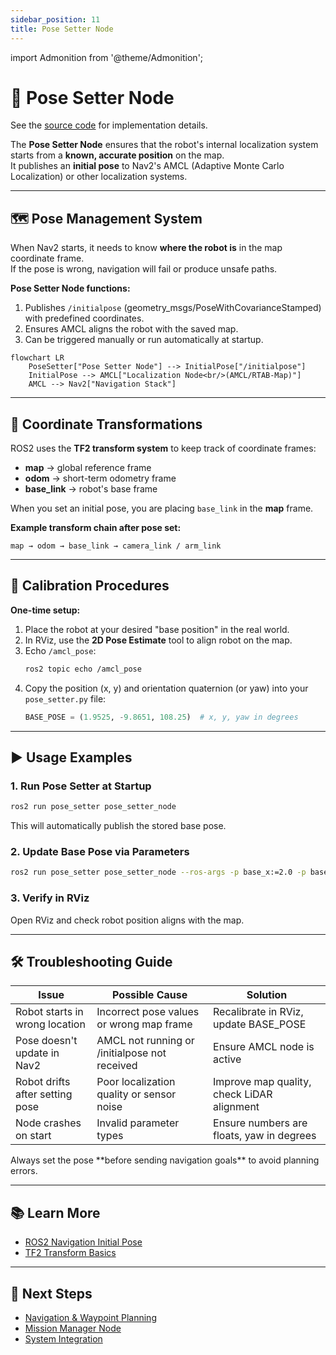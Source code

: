 ```yaml
---
sidebar_position: 11
title: Pose Setter Node
---
```


import Admonition from '@theme/Admonition';

# 🎯 Pose Setter Node

See the [source code](https://github.com/krish-rRay23/LIMO_COBOT_PROJECT/tree/main/src) for implementation details.

The **Pose Setter Node** ensures that the robot's internal localization system starts from a **known, accurate position** on the map.  
It publishes an **initial pose** to Nav2's AMCL (Adaptive Monte Carlo Localization) or other localization systems.

---

## 🗺 Pose Management System

When Nav2 starts, it needs to know **where the robot is** in the map coordinate frame.  
If the pose is wrong, navigation will fail or produce unsafe paths.

**Pose Setter Node functions:**
1. Publishes `/initialpose` (geometry_msgs/PoseWithCovarianceStamped) with predefined coordinates.
2. Ensures AMCL aligns the robot with the saved map.
3. Can be triggered manually or run automatically at startup.

```mermaid
flowchart LR
    PoseSetter["Pose Setter Node"] --> InitialPose["/initialpose"]
    InitialPose --> AMCL["Localization Node<br/>(AMCL/RTAB-Map)"]
    AMCL --> Nav2["Navigation Stack"]
```

---

## 🔄 Coordinate Transformations

ROS2 uses the **TF2 transform system** to keep track of coordinate frames:
- **map** → global reference frame
- **odom** → short-term odometry frame
- **base_link** → robot's base frame

When you set an initial pose, you are placing `base_link` in the **map** frame.

**Example transform chain after pose set:**
```
map → odom → base_link → camera_link / arm_link
```

---

## 📏 Calibration Procedures

**One-time setup:**
1. Place the robot at your desired "base position" in the real world.
2. In RViz, use the **2D Pose Estimate** tool to align robot on the map.
3. Echo `/amcl_pose`:
   ```bash
   ros2 topic echo /amcl_pose
   ```
4. Copy the position (x, y) and orientation quaternion (or yaw) into your `pose_setter.py` file:
   ```python
   BASE_POSE = (1.9525, -9.8651, 108.25)  # x, y, yaw in degrees
   ```

---

## ▶️ Usage Examples

### **1. Run Pose Setter at Startup**
```bash
ros2 run pose_setter pose_setter_node
```
This will automatically publish the stored base pose.

### **2. Update Base Pose via Parameters**
```bash
ros2 run pose_setter pose_setter_node --ros-args -p base_x:=2.0 -p base_y:=-8.0 -p base_yaw:=90.0
```

### **3. Verify in RViz**
Open RViz and check robot position aligns with the map.

---

## 🛠 Troubleshooting Guide

| Issue | Possible Cause | Solution |
|-------|---------------|----------|
| Robot starts in wrong location | Incorrect pose values or wrong map frame | Recalibrate in RViz, update BASE_POSE |
| Pose doesn't update in Nav2 | AMCL not running or /initialpose not received | Ensure AMCL node is active |
| Robot drifts after setting pose | Poor localization quality or sensor noise | Improve map quality, check LiDAR alignment |
| Node crashes on start | Invalid parameter types | Ensure numbers are floats, yaw in degrees |

<Admonition type="tip" title="Pro Tip">
Always set the pose **before sending navigation goals** to avoid planning errors.
</Admonition>

---

## 📚 Learn More

- [ROS2 Navigation Initial Pose](https://navigation.ros.org/tutorials/docs/navigation2_with_keepout_filter.html)
- [TF2 Transform Basics](https://docs.ros.org/en/foxy/Tutorials/Intermediate/Tf2/Introduction-To-Tf2.html)

---

## 🎯 Next Steps

- [Navigation & Waypoint Planning](../04-core-concepts/navigation.md)
- [Mission Manager Node](./mission-manager.md)
- [System Integration](../04-core-concepts/system-integration.md)
